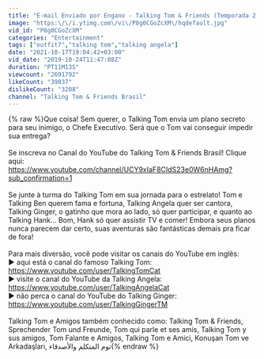```yaml
---
title: "E-mail Enviado por Engano - Talking Tom & Friends (Temporada 2 Episódio 14)"
image: "https:\/\/i.ytimg.com\/vi\/P8g0CGoZcXM\/hqdefault.jpg"
vid_id: "P8g0CGoZcXM"
categories: "Entertainment"
tags: ["outfit7","talking tom","talking angela"]
date: "2021-10-17T19:04:42+03:00"
vid_date: "2019-10-24T11:47:08Z"
duration: "PT11M13S"
viewcount: "2691792"
likeCount: "39037"
dislikeCount: "3208"
channel: "Talking Tom & Friends Brasil"
---
```

{% raw %}Que coisa! Sem querer, o Talking Tom envia um plano secreto para seu inimigo, o Chefe Executivo. Será que o Tom vai conseguir impedir sua entrega?<br /><br />Se inscreva no Canal do YouTube do Talking Tom &amp; Friends Brasil! Clique aqui:<br /><a rel="nofollow" target="blank" href="https://www.youtube.com/channel/UCY9xIaF8CIdS23e0W6nHAmg?sub_confirmation=1">https://www.youtube.com/channel/UCY9xIaF8CIdS23e0W6nHAmg?sub_confirmation=1</a><br /><br />Se junte à turma do Talking Tom em sua jornada para o estrelato! Tom e Talking Ben querem fama e fortuna, Talking Angela quer ser cantora, Talking Ginger, o gatinho que mora ao lado, só quer participar, e quanto ao Talking Hank... Bom, Hank só quer assistir TV e comer! Embora seus planos nunca parecem dar certo, suas aventuras são fantásticas demais pra ficar de fora!<br /><br />Para mais diversão, você pode visitar os canais do YouTube em inglês:<br />▶︎ aqui está o canal do famoso Talking Tom: <a rel="nofollow" target="blank" href="https://www.youtube.com/user/TalkingTomCat">https://www.youtube.com/user/TalkingTomCat</a><br />▶︎ visite o canal do YouTube da Talking Angela: <a rel="nofollow" target="blank" href="https://www.youtube.com/user/TalkingAngelaCat">https://www.youtube.com/user/TalkingAngelaCat</a><br />▶︎ não perca o canal do YouTube do Talking Ginger: <a rel="nofollow" target="blank" href="https://www.youtube.com/user/TalkingGingerTM">https://www.youtube.com/user/TalkingGingerTM</a><br /><br />Talking Tom e Amigos também conhecido como: Talking Tom &amp; Friends, Sprechender Tom und Freunde, Tom qui parle et ses amis, Talking Tom y sus amigos, Tom Falante e Amigos, Talking Tom e Amici, Konuşan Tom ve Arkadaşları, توم المتكلم والأصدقاء{% endraw %}
